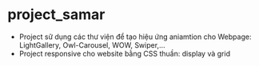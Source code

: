 # project_samar
- Project sữ dụng các thư viện để tạo hiệu ứng aniamtion cho Webpage: LightGallery, Owl-Carousel, WOW, Swiper,...
- Project responsive cho website bằng CSS thuần: display và grid
